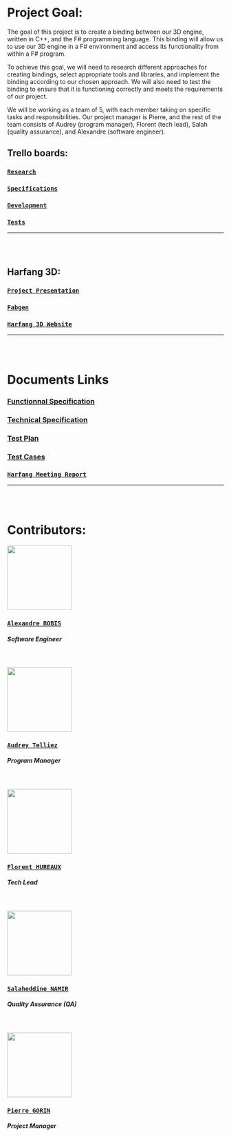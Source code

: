 # Project Goal:
The goal of this project is to create a binding between our 3D engine, written in C++, and the F# programming language. This binding will allow us to use our 3D engine in a F# environment and access its functionality from within a F# program.

To achieve this goal, we will need to research different approaches for creating bindings, select appropriate tools and libraries, and implement the binding according to our chosen approach. We will also need to test the binding to ensure that it is functioning correctly and meets the requirements of our project.

We will be working as a team of 5, with each member taking on specific tasks and responsibilities. Our project manager is Pierre, and the rest of the team consists of Audrey (program manager), Florent (tech lead), Salah (quality assurance), and Alexandre (software engineer).

## Trello boards:
### [**`Research`**](https://trello.com/b/SSmTA8tX/research-tasks) 
### [**`Specifications`**](https://trello.com/b/NfldDbhp/specifications)
### [**`Development`**](https://trello.com/b/MmryR9Sn/dev)
### [**`Tests`**](https://trello.com/b/zXXlaN8F/tests)
<hr>
<br>
<br>

##  Harfang 3D:
### [**`Project Presentation`**](https://github.com/harfang3d/algosup-binding-project) 
### [**`Fabgen`**](https://github.com/ejulien/FABGen)
### [**`Harfang 3D Website`**](https://www.harfang3d.com/en_US/)
<hr>
<br>
<br>

# Documents Links

### [Functionnal Specification](https://github.com/algosup/2022-2023-project-3-harfang3d-binding-Project-2-group/blob/documents/Documents/Specification/functionnal.md)

### [Technical Specification](https://github.com/algosup/2022-2023-project-3-harfang3d-binding-Project-2-group/blob/documents/Documents/Specification/) 

### [Test Plan](https://github.com/algosup/2022-2023-project-3-harfang3d-binding-Project-2-group/blob/documents/Documents/Tests/test-plan.md)

### [Test Cases](https://github.com/algosup/2022-2023-project-3-harfang3d-binding-Project-2-group/blob/documents/Documents/Tests/test-cases.md)

### [**`Harfang Meeting Report`**](https://github.com/algosup/2022-2023-project-3-harfang3d-binding-Project-2-group/blob/documents/Documents/Reports/harfang3d--meeting--01-03-2023.md)
<hr>
<br>
<br>

# Contributors:
<img src="https://avatars.githubusercontent.com/u/91249694?v=4" width="150">

### [**`Alexandre BOBIS`**](https://github.com/AlexandreBobis)
##### *Software Engineer*
<br>
<br>

<img src="https://avatars.githubusercontent.com/u/114394252?v=4" width="150">

### [**`Audrey Telliez`**](https://github.com/audreytllz)
##### *Program Manager*
<br>
<br>

<img src="https://avatars.githubusercontent.com/u/71769655?v=4" width="150">

### [**`Florent HUREAUX`**](https://github.com/florenthureaux)
##### *Tech Lead*
<br>
<br>

<img src="https://avatars.githubusercontent.com/u/71770514?v=4" width="150">

### [**`Salaheddine NAMIR`**](https://github.com/T3rryc)
##### *Quality Assurance (QA)*
<br>
<br>

<img src="https://avatars.githubusercontent.com/u/91249863?v=4" width="150">

### [**`Pierre GORIN`**](https://github.com/pierre2103)
##### *Project Manager*
